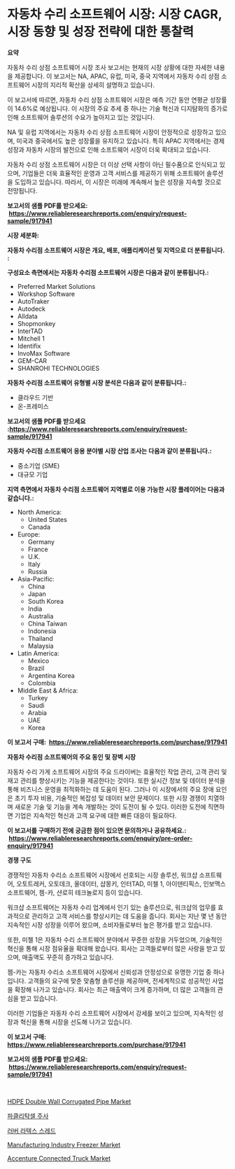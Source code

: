 <p><h1>자동차 수리 소프트웨어 시장: 시장 CAGR, 시장 동향 및 성장 전략에 대한 통찰력</h1></p><p><strong>요약</strong></p>
<p><p>자동차 수리 상점 소프트웨어 시장 조사 보고서는 현재의 시장 상황에 대한 자세한 내용을 제공합니다. 이 보고서는 NA, APAC, 유럽, 미국, 중국 지역에서 자동차 수리 상점 소프트웨어 시장의 지리적 확산을 상세히 설명하고 있습니다.</p><p>이 보고서에 따르면, 자동차 수리 상점 소프트웨어 시장은 예측 기간 동안 연평균 성장률이 14.6%로 예상됩니다. 이 시장의 주요 추세 중 하나는 기술 혁신과 디지턈화의 증가로 인해 소프트웨어 솔루션의 수요가 높아지고 있는 것입니다.</p><p>NA 및 유럽 지역에서는 자동차 수리 상점 소프트웨어 시장이 안정적으로 성장하고 있으며, 미국과 중국에서도 높은 성장률을 유지하고 있습니다. 특히 APAC 지역에서는 경제 성장과 자동차 시장의 발전으로 인해 소프트웨어 시장이 더욱 확대되고 있습니다.</p><p>자동차 수리 상점 소프트웨어 시장은 더 이상 선택 사항이 아닌 필수품으로 인식되고 있으며, 기업들은 더욱 효율적인 운영과 고객 서비스를 제공하기 위해 소프트웨어 솔루션을 도입하고 있습니다. 따라서, 이 시장은 미래에 계속해서 높은 성장을 지속할 것으로 전망됩니다.</p></p>
<p><strong>보고서의 샘플 PDF를 받으세요: &nbsp;<a href="https://www.reliableresearchreports.com/enquiry/request-sample/917941">https://www.reliableresearchreports.com/enquiry/request-sample/917941</a></strong></p>
<p><strong>시장 세분화:</strong></p>
<p><strong> 자동차 수리점 소프트웨어 시장은 개요, 배포, 애플리케이션 및 지역으로 더 분류됩니다. :</strong></p>
<p><strong>구성요소 측면에서는 자동차 수리점 소프트웨어 시장은 다음과 같이 분류됩니다.:</strong></p>
<p><ul><li>Preferred Market Solutions</li><li>Workshop Software</li><li>AutoTraker</li><li>Autodeck</li><li>Alldata</li><li>Shopmonkey</li><li>InterTAD</li><li>Mitchell 1</li><li>Identifix</li><li>InvoMax Software</li><li>GEM-CAR</li><li>SHANROHI TECHNOLOGIES</li></ul></p>
<p><strong> 자동차 수리점 소프트웨어 유형별 시장 분석은 다음과 같이 분류됩니다.:</strong></p>
<p><ul><li>클라우드 기반</li><li>온-프레미스</li></ul></p>
<p><strong>보고서의 샘플 PDF를 받으세요 :<a href="https://www.reliableresearchreports.com/enquiry/request-sample/917941">https://www.reliableresearchreports.com/enquiry/request-sample/917941</a></strong></p>
<p><strong> 자동차 수리점 소프트웨어 응용 분야별 시장 산업 조사는 다음과 같이 분류됩니다.:</strong></p>
<p><ul><li>중소기업 (SME)</li><li>대규모 기업</li></ul></p>
<p><strong>지역 측면에서 자동차 수리점 소프트웨어 지역별로 이용 가능한 시장 플레이어는 다음과 같습니다.:</strong></p>
<p><ul>
    <li>
        North America:
        <ul>
            <li>United States</li>
            <li>Canada</li>
        </ul>
    </li>
    <li>
        Europe:
        <ul>
            <li>Germany</li>
            <li>France</li>
            <li>U.K.</li>
            <li>Italy</li>
            <li>Russia</li>
        </ul>
    </li>
    <li>
        Asia-Pacific:
        <ul>
            <li>China</li>
            <li>Japan</li>
            <li>South Korea</li>
            <li>India</li>
            <li>Australia</li>
            <li>China Taiwan</li>
            <li>Indonesia</li>
            <li>Thailand</li>
            <li>Malaysia</li>
        </ul>
    </li>
    <li>
        Latin America:
        <ul>
            <li>Mexico</li>
            <li>Brazil</li>
            <li>Argentina Korea</li>
            <li>Colombia</li>
        </ul>
    </li>
    <li>
        Middle East & Africa:
        <ul>
            <li>Turkey</li>
            <li>Saudi</li>
            <li>Arabia</li>
            <li>UAE</li>
            <li>Korea</li>
        </ul>
    </li>
    </ul></p>
<p><strong>이 보고서 구매: &nbsp;<a href="https://www.reliableresearchreports.com/purchase/917941">https://www.reliableresearchreports.com/purchase/917941</a></strong></p>
<p><strong>자동차 수리점 소프트웨어의 주요 동인 및 장벽 시장</strong></p>
<p><p>자동차 수리 가게 소프트웨어 시장의 주요 드라이버는 효율적인 작업 관리, 고객 관리 및 재고 관리를 향상시키는 기능을 제공한다는 것이다. 또한 실시간 정보 및 데이터 분석을 통해 비즈니스 운영을 최적화하는 데 도움이 된다. 그러나 이 시장에서의 주요 장애 요인은 초기 투자 비용, 기술적인 복잡성 및 데이터 보안 문제이다. 또한 시장 경쟁이 치열하며 새로운 기술 및 기능을 계속 개발하는 것이 도전이 될 수 있다. 이러한 도전에 직면하면 기업은 지속적인 혁신과 고객 요구에 대한 빠른 대응이 필요하다.</p></p>
<p><strong>이 보고서를 구매하기 전에 궁금한 점이 있으면 문의하거나 공유하세요.: &nbsp;<a href="https://www.reliableresearchreports.com/enquiry/pre-order-enquiry/917941">https://www.reliableresearchreports.com/enquiry/pre-order-enquiry/917941</a></strong></p>
<p><strong>경쟁 구도</strong></p>
<p><p>경쟁적인 자동차 수리소 소프트웨어 시장에서 선호되는 시장 솔루션, 워크샵 소프트웨어, 오토트레커, 오토데크, 올데이터, 샵몽키, 인터TAD, 미첼 1, 아이덴티픽스, 인보맥스 소프트웨어, 젬-카, 샨로히 테크놀로지 등이 있습니다.</p><p>워크샵 소프트웨어는 자동차 수리 업계에서 인기 있는 솔루션으로, 워크샵의 업무를 효과적으로 관리하고 고객 서비스를 향상시키는 데 도움을 줍니다. 회사는 지난 몇 년 동안 지속적인 시장 성장을 이루어 왔으며, 소비자들로부터 높은 평가를 받고 있습니다.</p><p>또한, 미첼 1은 자동차 수리 소프트웨어 분야에서 꾸준한 성장을 거두었으며, 기술적인 혁신을 통해 시장 점유율을 확대해 왔습니다. 회사는 고객들로부터 많은 사랑을 받고 있으며, 매출액도 꾸준히 증가하고 있습니다.</p><p>젬-카는 자동차 수리소 소프트웨어 시장에서 신뢰성과 안정성으로 유명한 기업 중 하나입니다. 고객들의 요구에 맞춘 맞춤형 솔루션을 제공하며, 전세계적으로 성공적인 사업을 확장해 나가고 있습니다. 회사는 최근 매출액이 크게 증가하며, 더 많은 고객들의 관심을 받고 있습니다.</p><p>이러한 기업들은 자동차 수리 소프트웨어 시장에서 강세를 보이고 있으며, 지속적인 성장과 혁신을 통해 시장을 선도해 나가고 있습니다.</p></p>
<p><strong>이 보고서 구매: &nbsp; <a href="https://www.reliableresearchreports.com/purchase/917941">https://www.reliableresearchreports.com/purchase/917941</a></strong></p>
<p><strong>보고서의 샘플 PDF를 받으세요: &nbsp;<a href="https://www.reliableresearchreports.com/enquiry/request-sample/917941">https://www.reliableresearchreports.com/enquiry/request-sample/917941</a></strong><strong></strong></p>
<p>&nbsp;</p>
<p><p><a href="https://view.publitas.com/reportprime-1/hdpe-double-wall-corrugated-pipe-market-provides-a-comprehensive-analysis-including-a-macro-overview-of-the-market-as-well-as-micro-details-such-as-market-size-and-competitive-landscape/">HDPE Double Wall Corrugated Pipe Market</a></p><p><a href="https://medium.com/@glendatilghmankmgz0rbhwpy/%ED%8C%8C%ED%81%B4%EB%A6%AC%ED%83%81%EC%85%80-%EC%A3%BC%EC%82%AC-%EC%8B%9C%EC%9E%A5-%EB%B3%B4%EA%B3%A0%EC%84%9C%EB%8A%94-%EC%9D%B4-%EC%8B%9C%EC%9E%A5%EC%9D%98-%EC%B5%9C%EC%8B%A0-%ED%8A%B8%EB%A0%8C%EB%93%9C%EC%99%80-%EC%84%B1%EC%9E%A5-%EA%B8%B0%ED%9A%8C%EB%A5%BC-%EB%B0%9D%ED%98%80%EC%A4%8D%EB%8B%88%EB%8B%A4-9b4a4123d192">파클리탁셀 주사</a></p><p><a href="https://medium.com/@glendatilghmankmgz0rbhwpy/%EA%B3%A0%EB%AC%B4-%EB%9D%BC%ED%85%8D%EC%8A%A4-%EC%8B%A4-%EC%8B%9C%EC%9E%A5-%EC%A1%B0%EC%82%AC-%EB%B3%B4%EA%B3%A0%EC%84%9C-%EA%B7%B8-%EC%97%AD%EC%82%AC-%EB%B0%8F-2024%EB%85%84%EB%B6%80%ED%84%B0-2031%EB%85%84%EA%B9%8C%EC%A7%80%EC%9D%98-%EC%98%88%EC%B8%A1-6a0ff10404b0">러버 라텍스 스레드</a></p><p><a href="https://iodized-pantydraco-05c.notion.site/Manufacturing-Industry-Freezer-Market-Analysis-and-Market-Size-Global-Industry-Overview-Market-Seg-5a81e535e04044d8b1df9eaf03734435">Manufacturing Industry Freezer Market</a></p><p><a href="https://zircon-bluebell-299.notion.site/Accenture-Connected-Truck-Market-Size-Growth-Outlook-from-2024-to-2031-projecting-at-Market-s-Tren-afce56f05bb64f1381e2d8684072fdaf">Accenture Connected Truck Market</a></p></p>